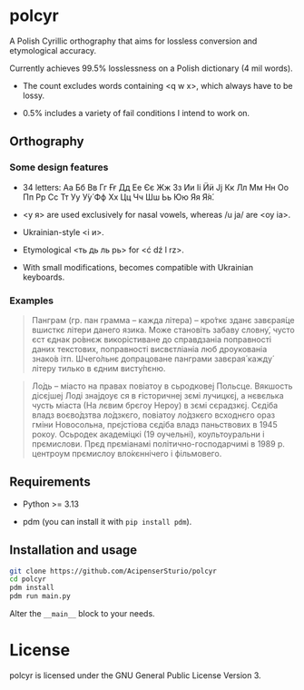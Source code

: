 # polcyr

A Polish Cyrillic orthography that aims for lossless conversion and etymological accuracy.

Currently achieves 99.5% losslessness on a Polish dictionary (4 mil words).

* The count excludes words containing \<q w x>, which always have to be lossy.

* 0.5% includes a variety of fail conditions I intend to work on.

## Orthography

### Some design features

* 34 letters: Аа Бб Вв Гг Ғғ Дд Ее Єє Жж Зз Ии Іі Ӥӥ Јј Кк Лл Мм Нн Оо Пп Рр Сс Тт Уу У́у́ Фф Хх Цц Чч Шш Ьь Юю Яя Я́я́.

* <у я> are used exclusively for nasal vowels, whereas /u ja/ are <оу іа>.

* Ukrainian-style <і и>.

* Etymological <ть дь ль рь> for <ć dź l rz>.

* With small modifications, becomes compatible with Ukrainian keyboards.

### Examples

> Панграм (гр. пан грамма – кажда літера) – кро́ткє зданє завєрая́це вшисткє літери данего язика. Може становіть забаву словну́, чусто єст єднак ро́внєж викорістиване до справдзаніа поправності даних текстових, поправності висвєтліаніа люб дроукованіа знако́в ітп. Шчего́льнє допрацоване панграми завєрая́ кажду́ літеру тилько в єдним висту́пєню.

> Ло́дь – міасто на правах повіатоу в сьродковеј Польсце. Вякшость дісєјшеј Лоді знајдоує ся в ғісторичнеј зємі лучицкєј, а нєвєлька чусть міаста (На лєвим брєгоу Нероу) в зємі сєрадзкєј. Сєдіба владз воєво́дзтва ло́дзкєго, повіатоу ло́дзкєго всходнєго ораз гміни Новосольна, прєјстіова сєдіба владз паньствових в 1945 рокоу. Осьродек академіцкі (19 оучельні), коультоуральни і прємислови. Прєд прєміанамі політично-господарчимі в 1989 р. центроум прємислоу вло́кєннічего і фільмовего.

## Requirements

* Python >= 3.13

* pdm (you can install it with `pip install pdm`).

## Installation and usage

```bash
git clone https://github.com/AcipenserSturio/polcyr
cd polcyr
pdm install
pdm run main.py
```

Alter the `__main__` block to your needs.

# License

polcyr is licensed under the GNU General Public License Version 3.
